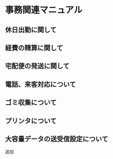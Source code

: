 # 事務関連マニュアル
## 休日出勤に関して
## 経費の精算に関して
## 宅配便の発送に関して
## 電話、来客対応について
## ゴミ収集について
## プリンタについて
## 大容量データの送受信設定について

追加
